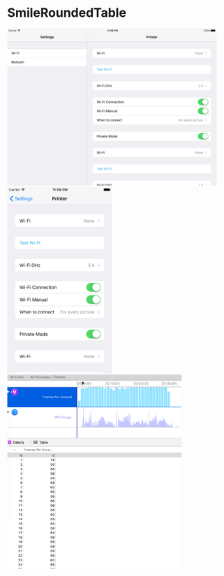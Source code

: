 # SmileRoundedTable

<img src="demo/iPad_demo.png" width="480">

<img src="demo/iPhone_demo.png" width="240">

<img src="demo/instruments_demo.png" width="400">
